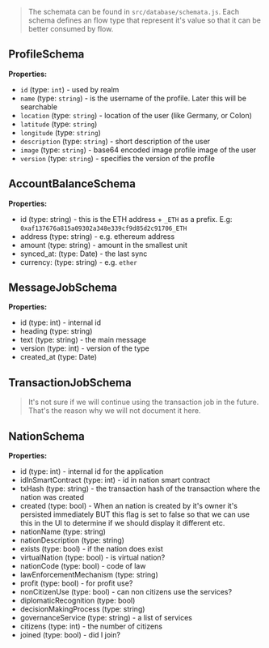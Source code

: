 > The schemata can be found in `src/database/schemata.js`. Each schema defines an flow type that represent it's value so that it can be better consumed by flow.

## ProfileSchema

**Properties:**
- `id` (type: `int`) - used by realm
- `name` (type: `string`) - is the username of the profile. Later this will be searchable
- `location` (type: `string`) - location of the user (like Germany, or Colon)
- `latitude` (type: `string`)
- `longitude` (type: `string`)
- `description` (type: `string`) - short description of the user
- `image` (type: `string`) - base64 encoded image profile image of the user
- `version` (type: `string`) - specifies the version of the profile

## AccountBalanceSchema

**Properties:**
- id (type: string) - this is the ETH address + `_ETH` as a prefix. E.g: `0xaf137676a815a09302a348e339cf9d85d2c91706_ETH`
- address (type: string) - e.g. ethereum address
- amount (type: string) - amount in the smallest unit
- synced_at: (type: Date) - the last sync
- currency: (type: string) - e.g. `ether`

## MessageJobSchema

**Properties:**
- id (type: int) - internal id
- heading (type: string)
- text (type: string) - the main message
- version (type: int) - version of the type
- created_at (type: Date)

## TransactionJobSchema
> It's not sure if we will continue using the transaction job in the future. That's the reason why we will not document it here.

## NationSchema

**Properties:**
- id (type: int) - internal id for the application
- idInSmartContract (type: int) - id in nation smart contract
- txHash (type: string) - the transaction hash of the transaction where the nation was created
- created (type: bool) - When an nation is created by it's owner it's persisted immediately BUT this flag is set to false so that we can use this in the UI to determine if we should display it different etc.
- nationName (type: string)
- nationDescription (type: string)
- exists (type: bool) - if the nation does exist
- virtualNation (type: bool) - is virtual nation?
- nationCode (type: bool) - code of law
- lawEnforcementMechanism (type: string)
- profit (type: bool) - for profit use?
- nonCitizenUse (type: bool) - can non citizens use the services?
- diplomaticRecognition (type: bool)
- decisionMakingProcess (type: string)
- governanceService (type: string) - a list of services
- citizens (type: int) - the number of citizens
- joined (type: bool) - did I join?
